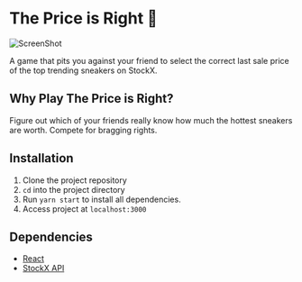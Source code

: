 # The Price is Right 👟

![ScreenShot](https://i.imgur.com/PUqHFtu.png)

A game that pits you against your friend to select the correct last sale price of the top trending sneakers on StockX.

## Why Play The Price is Right?
Figure out which of your friends really know how much the hottest sneakers are worth. Compete for bragging rights.

## Installation
1. Clone the project repository
2. `cd` into the project directory
3. Run `yarn start` to install all dependencies.
4. Access project at `localhost:3000`

## Dependencies
- [React](https://facebook.github.io/react/)
- [StockX API](https://developers.stockx.com/)
